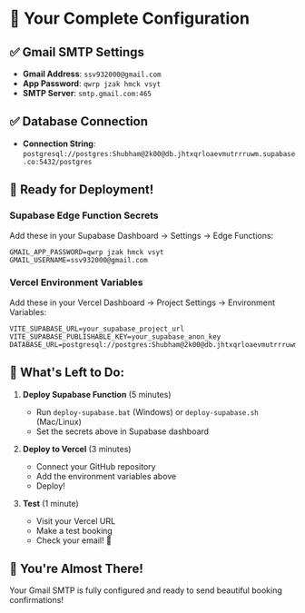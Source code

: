 # 🔐 Your Complete Configuration

## ✅ Gmail SMTP Settings
- **Gmail Address**: `ssv932000@gmail.com`
- **App Password**: `qwrp jzak hmck vsyt`
- **SMTP Server**: `smtp.gmail.com:465`

## ✅ Database Connection
- **Connection String**: `postgresql://postgres:Shubham@2k00@db.jhtxqrloaevmutrrruwm.supabase.co:5432/postgres`

## 🚀 Ready for Deployment!

### Supabase Edge Function Secrets
Add these in your Supabase Dashboard → Settings → Edge Functions:
```
GMAIL_APP_PASSWORD=qwrp jzak hmck vsyt
GMAIL_USERNAME=ssv932000@gmail.com
```

### Vercel Environment Variables
Add these in your Vercel Dashboard → Project Settings → Environment Variables:
```
VITE_SUPABASE_URL=your_supabase_project_url
VITE_SUPABASE_PUBLISHABLE_KEY=your_supabase_anon_key
DATABASE_URL=postgresql://postgres:Shubham@2k00@db.jhtxqrloaevmutrrruwm.supabase.co:5432/postgres
```

## 🎯 What's Left to Do:

1. **Deploy Supabase Function** (5 minutes)
   - Run `deploy-supabase.bat` (Windows) or `deploy-supabase.sh` (Mac/Linux)
   - Set the secrets above in Supabase dashboard

2. **Deploy to Vercel** (3 minutes)
   - Connect your GitHub repository
   - Add the environment variables above
   - Deploy!

3. **Test** (1 minute)
   - Visit your Vercel URL
   - Make a test booking
   - Check your email! 📧

## 🎉 You're Almost There!
Your Gmail SMTP is fully configured and ready to send beautiful booking confirmations!
